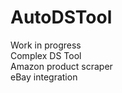 # AutoDSTool
Work in progress</br>
Complex DS Tool</br>
Amazon product scraper</br>
eBay integration</br>
